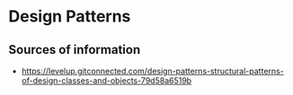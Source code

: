 # Design Patterns

## Sources of information

- <https://levelup.gitconnected.com/design-patterns-structural-patterns-of-design-classes-and-objects-79d58a6519b>
